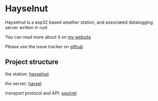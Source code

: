 # Hayselnut 

Hayselnut is a esp32 based weather station, and associated datalogging server written in rust

You can read more about it on [my website](https://fawkes.io/pages/project_hayselnut)

Please use the issue tracker on [github](https://github.com/rowan-sl/hayselnut)

## Project structure

the station: [hayselnut](hayselnut/README.md)

the server: [haysel](haysel/README.md)

transport protocol and API: [squirrel](haysel/squirrel/README.md)
